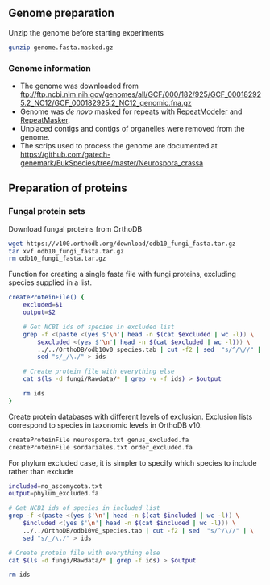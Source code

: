 ## Genome preparation

Unzip the genome before starting experiments

```bash
gunzip genome.fasta.masked.gz
```
### Genome information

* The genome was downloaded from ftp://ftp.ncbi.nlm.nih.gov/genomes/all/GCF/000/182/925/GCF_000182925.2_NC12/GCF_000182925.2_NC12_genomic.fna.gz
* Genome was _de novo_ masked for repeats with [RepeatModeler](http://www.repeatmasker.org/RepeatModeler/) and [RepeatMasker](http://www.repeatmasker.org/RMDownload.html).
* Unplaced contigs and contigs of organelles were removed from the genome.
* The scrips used to process the genome are documented at https://github.com/gatech-genemark/EukSpecies/tree/master/Neurospora_crassa

## Preparation of proteins

### Fungal protein sets

Download fungal proteins from OrthoDB

```bash
wget https://v100.orthodb.org/download/odb10_fungi_fasta.tar.gz
tar xvf odb10_fungi_fasta.tar.gz
rm odb10_fungi_fasta.tar.gz
```

Function for creating a single fasta file with fungi proteins, excluding
species supplied in a list.

```bash
createProteinFile() {
    excluded=$1
    output=$2

    # Get NCBI ids of species in excluded list
    grep -f <(paste <(yes $'\n'| head -n $(cat $excluded | wc -l)) \
        $excluded <(yes $'\n'| head -n $(cat $excluded | wc -l))) \
        ../../OrthoDB/odb10v0_species.tab | cut -f2 | sed  "s/^/\//" | \
        sed "s/_/\./" > ids

    # Create protein file with everything else
    cat $(ls -d fungi/Rawdata/* | grep -v -f ids) > $output

    rm ids
}
```

Create protein databases with different levels of exclusion. Exclusion lists
correspond to species in taxonomic levels in OrthoDB v10.

```bash
createProteinFile neurospora.txt genus_excluded.fa
createProteinFile sordariales.txt order_excluded.fa
```



For phylum excluded case, it is simpler to specify which species to include
rather than exclude

```bash
included=no_ascomycota.txt
output=phylum_excluded.fa

# Get NCBI ids of species in included list
grep -f <(paste <(yes $'\n'| head -n $(cat $included | wc -l)) \
    $included <(yes $'\n'| head -n $(cat $included | wc -l))) \
    ../../OrthoDB/odb10v0_species.tab | cut -f2 | sed  "s/^/\//" | \
    sed "s/_/\./" > ids

# Create protein file with everything else
cat $(ls -d fungi/Rawdata/* | grep -f ids) > $output

rm ids
```
